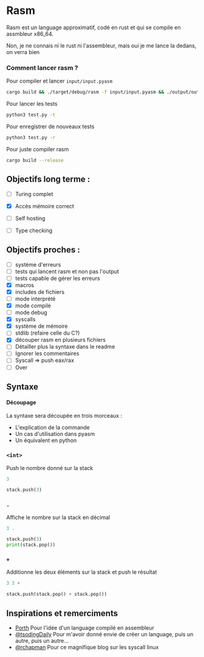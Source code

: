 # Rasm

Rasm est un language approximatif, codé en rust et qui se compile en assmbleur x86_64.

Non, je ne connais ni le rust ni l'assembleur, mais oui je me lance la dedans, on verra bien  

### Comment lancer rasm ?
Pour compiler et lancer `input/input.pyasm`
```bash
cargo build && ./target/debug/rasm -f input/input.pyasm && ./output/output
```
Pour lancer les tests
```bash
python3 test.py -t
```
Pour enregistrer de nouveaux tests
```bash
python3 test.py -r
```
Pour juste compiler rasm
```bash
cargo build --release
```

## Objectifs long terme :
- [ ] Turing complet
- [x] Accès mémoire correct
- [ ] Self hosting
- [ ] Type checking


## Objectifs proches :
- [ ] système d'erreurs
- [ ] tests qui lancent rasm et non pas l'output
- [ ] tests capable de gérer les erreurs
- [x] macros
- [x] includes de fichiers
- [ ] mode interprété
- [x] mode compilé
- [ ] mode debug
- [x] syscalls
- [x] système de mémoire
- [ ] stdlib (refaire celle du C?)
- [x] découper rasm en plusieurs fichiers
- [ ] Détailler plus la syntaxe dans le readme
- [ ] Ignorer les commentaires
- [ ] Syscall => push eax/rax
- [ ] Over

## Syntaxe
#### Découpage
La syntaxe sera découpée en trois morceaux : 
- L'explication de la commande
- Un cas d'utilisation dans pyasm
- Un équivalent en python

### `<int>`
Push le nombre donné sur la stack
```dart
3
```
```py
stack.push(3)
```
### `.`
Affiche le nombre sur la stack en décimal
```dart
3 .
```
```py
stack.push(3)
print(stack.pop())
```
### `+`
Additionne les deux éléments sur la stack et push le résultat
```dart
3 3 +
```
```py
stack.push(stack.pop() + stack.pop())
```

## Inspirations et remerciments

- [Porth](https://gitlab.com/tsoding/porth) Pour l'idée d'un language compilé en assembleur
- [@tsodingDaily](https://www.youtube.com/@TsodingDaily) Pour m'avoir donné envie de créer un language, puis un autre, puis un autre...
- [@rchapman](https://blog.rchapman.org/posts/Linux_System_Call_Table_for_x86_64/) Pour ce magnifique blog sur les syscall linux